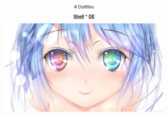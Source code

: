 <div align="center">
# Dotfiles

[**Shell**](https://fishshell.com/) * [**DE**](https://www.gnome.org/)

![wall.jpg](screen/wall.jpg)
</div>